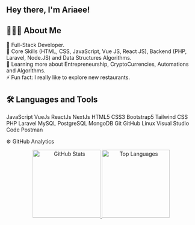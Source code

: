 <!--
**MohammadNasirAriaee/mohammadnasirariaee** is a ✨ _special_ ✨ repository because its `README.md` (this file) appears on your GitHub profile.

Here are some ideas to get you started:

- 🔭 I’m currently working on ...
- 🌱 I’m currently learning ...
- 👯 I’m looking to collaborate on ...
- 🤔 I’m looking for help with ...
- 💬 Ask me about ...
- 📫 How to reach me: ...
- 😄 Pronouns: ...
- ⚡ Fun fact: ...
-->

Hey there, I'm Ariaee! 
---
## 👨🏻‍💻  About Me <br />
🤔   Full-Stack Developer. <br />
💼   Core Skills (HTML, CSS, JavaScript, Vue JS, React JS), Backend (PHP, Laravel, Node.JS) and Data Structures Algorithms. <br />
🌱   Learning more about Entrepreneurship, CryptoCurrencies, Automations and Algorithms. <br />
⚡️   Fun fact: I really like to explore new restaurants.<br />

## 🛠  Languages and Tools 
JavaScript VueJs ReactJs NextJs
HTML5 CSS3 Bootstrap5 Tailwind CSS
PHP Laravel
MySQL PostgreSQL MongoDB
Git GitHub Linux Visual Studio Code Postman

⚙️  GitHub Analytics
<p align="center">
  <a href="https://github.com/mohammadnasirariaee">
    <img height="180em" src="https://github-readme-stats.vercel.app/api?username=mohammadnasirariaee&show_icons=true&theme=tokyonight&include_all_commits=true" alt="GitHub Stats" />
    <img height="180em" src="https://github-readme-stats.vercel.app/api/top-langs/?username=mohammadnasirariaee&layout=compact&langs_count=8&theme=tokyonight" alt="Top Languages" />
  </a>
</p>

